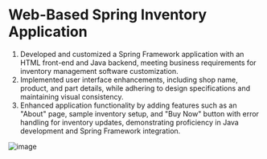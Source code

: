 # Web-Based Spring Inventory Application

1. Developed and customized a Spring Framework application with an HTML front-end and Java backend, meeting business requirements for inventory management software customization.
2. Implemented user interface enhancements, including shop name, product, and part details, while adhering to design specifications and maintaining visual consistency.
3. Enhanced application functionality by adding features such as an "About" page, sample inventory setup, and "Buy Now" button with error handling for inventory updates, demonstrating proficiency in Java development and Spring Framework integration.

![image](https://github.com/jsmccaffrey/Inventory-Application/assets/84482329/5785a2e4-ce2b-4f31-af1f-f6935851e1eb)
